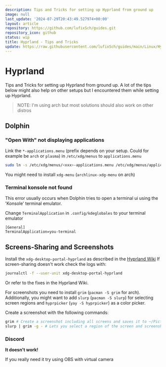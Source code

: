 ```yaml
---
description: Tips and Tricks for setting up Hyprland from ground up
image: null
last_update: '2024-07-29T20:43:49.527974+00:00'
layout: article
repository: https://github.com/lufixSch/guides.git
repository_icon: github
status: wip
title: Hyprland - Tips and Tricks
update: https://raw.githubusercontent.com/lufixSch/guides/main/Linux/Hyprland.md
---
```


# Hyprland

Tips and Tricks for setting up Hyprland from ground up. A lot of the tips below might also help on other setups but I encountered them while setting up Hyprland.

> NOTE: I'm using arch but most solutions should also work on other distros

## Dolphin

### "Open With" not displaying applications

Link the `*-applications.menu` (prefix depends on your setup. Could for example be `arch` or `plasma`) in `/etc/xdg/menus` to `applications.menu`

```bash
sudo ln -s /etc/xdg/menus/<xxx>-applications.menu /etc/xdg/menus/applications.menu
```

You might need to install `xdg-menu` (`archlinux-xdg-menu` on arch)

### Terminal konsole not found

This error usually occurs when Dolphin tries to open a terminal ui using the 'Konsole' terminal emulator.

Change `TerminalApplication` in `.config/kdeglobales` to your terminal emulator

```
[General]
TerminalApplication=you-terminal
```

## Screens-Sharing and Screenshots

Install the `xdg-desktop-portal-hyprland` as described in the [Hyprland Wiki](https://wiki.hyprland.org/Useful-Utilities/xdg-desktop-portal-hyprland/)
If screen-sharing doesn't work check the logs with:

```bash
journalctl -f --user-unit xdg-desktop-portal-hyprland
```

Or refer to the fixes in the Hyprland Wiki.

For screenshots you need to install `grim` (`pacman -S grim` for arch). Additionally, you might want to add `slurp` (`pacman -S slurp`) for selecting screen regions and `hyprpicker` (`yay -S hyprpicker`) as a color picker.

Create a screenshot with the following commands:

```bash
grim # Create a screenshot including all screens and saves it to ~/Pictures
slurp | grim -g - # Lets you select a region of the screen and screenshots that region
```

### Discord

**It doesn't work!**

If you really need it try using OBS with virtual camera